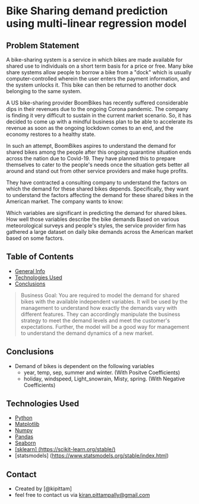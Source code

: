 # Bike Sharing demand prediction using multi-linear regression model

## Problem Statement
A bike-sharing system is a service in which bikes are made available for shared use to individuals on a short term basis for a price or free. Many bike share systems allow people to borrow a bike from a "dock" which is usually computer-controlled wherein the user enters the payment information, and the system unlocks it. This bike can then be returned to another dock belonging to the same system.

A US bike-sharing provider BoomBikes has recently suffered considerable dips in their revenues due to the ongoing Corona pandemic. The company is finding it very difficult to sustain in the current market scenario. So, it has decided to come up with a mindful business plan to be able to accelerate its revenue as soon as the ongoing lockdown comes to an end, and the economy restores to a healthy state. 

In such an attempt, BoomBikes aspires to understand the demand for shared bikes among the people after this ongoing quarantine situation ends across the nation due to Covid-19. They have planned this to prepare themselves to cater to the people's needs once the situation gets better all around and stand out from other service providers and make huge profits.

They have contracted a consulting company to understand the factors on which the demand for these shared bikes depends. Specifically, they want to understand the factors affecting the demand for these shared bikes in the American market. The company wants to know:

Which variables are significant in predicting the demand for shared bikes.
How well those variables describe the bike demands
Based on various meteorological surveys and people's styles, the service provider firm has gathered a large dataset on daily bike demands across the American market based on some factors. 


## Table of Contents
* [General Info](#general-information)
* [Technologies Used](#technologies-used)
* [Conclusions](#conclusions)

<!-- You can include any other section that is pertinent to your problem -->



> Business Goal: You are required to model the demand for shared bikes with the available independent variables. It will be used by the management to understand how exactly the demands vary with different features. They can accordingly manipulate the business strategy to meet the demand levels and meet the customer's expectations. Further, the model will be a good way for management to understand the demand dynamics of a new market. 


## Conclusions
- Demand of bikes is dependent on the following variables
  - year, temp, sep, summer and winter. (With Positve Coefficients)
  - holiday, windspeed, Light_snowrain, Misty, spring. (With Negative Coefficients) 


<!-- You don't have to answer all the questions - just the ones relevant to your project. -->


## Technologies Used
- [Python](https://www.python.org/)
- [Matplotlib](https://matplotlib.org/) 
- [Numpy](https://numpy.org/)
- [Pandas](https://pandas.pydata.org/)
- [Seaborn](https://seaborn.pydata.org/)
- <u>[sklearn] (https://scikit-learn.org/stable/)</u>
- [statsmodels] (https://www.statsmodels.org/stable/index.html)

<!-- As the libraries versions keep on changing, it is recommended to mention the version of library used in this project -->


## Contact
- Created by [@kipittam] 
- feel free to contact us via kiran.pittampally@gmail.com
